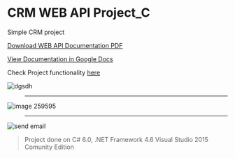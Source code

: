 # CRM WEB API Project_C

Simple CRM project


[Download WEB API Documentation PDF](https://github.com/tigranv/CRM_Project_C/blob/master/CRM_Project_C/Source/CRM.WebApi/CRM%20WebAPI%20Documentation.pdf)

[View Documentation in Google Docs](https://docs.google.com/document/d/1CnJY259mf3gKUYh0qeugpJqmWIlXT2yof21L6xJVXlc/edit?usp=sharing)



Check Project functionality [here]()

![dgsdh](https://user-images.githubusercontent.com/24522089/26930582-e5fa29de-4c6e-11e7-8d67-b10a36d937c8.png)
> --------------------------------------------------------------------------------------------------------------------
![image 259595](https://user-images.githubusercontent.com/24522089/26931234-d2c81fea-4c70-11e7-9d88-9912a6a6ee78.png)
> -------------------------------------------------------------------------------------------------------------------------
![send email](https://user-images.githubusercontent.com/24522089/26930767-838ffeee-4c6f-11e7-983f-7cdf4ff3b640.png)

> Project done on C# 6.0, .NET Framework 4.6 Visual Studio 2015 Comunity Edition
